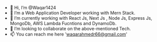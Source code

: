 - 👋 Hi, I’m @Waqar1424
- 👀 I’m a Web Application Developer working with Mern Stack.
- 🌱 I’m currently working with React Js, Next Js , Node Js, Express Js, MongoDb, AWS Lambda Fucntions and DynamoDb.
- 💞️ I’m looking to collaborate on the above-mentioned Tech.
- 📫 You can reach me here 'waqarahmedr66@gmail.com'

<!---
Waqar1424/Waqar1424 is a ✨ special ✨ repository because its `README.md` (this file) appears on your GitHub profile.
You can click the Preview link to take a look at your changes.
--->
